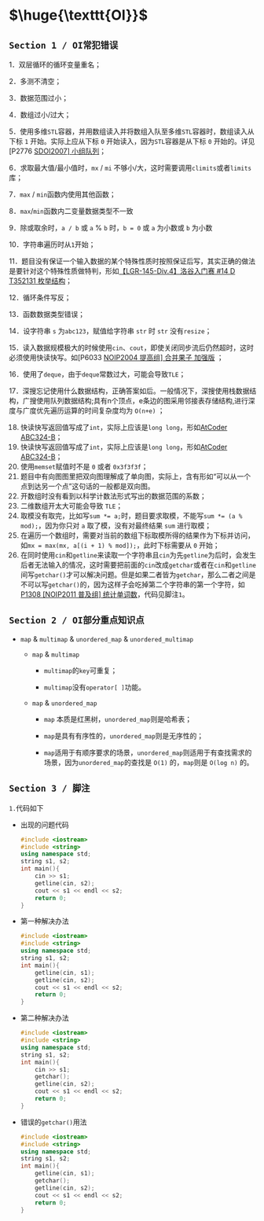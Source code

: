 # $\huge{\texttt{OI}}$

## $\texttt{Section 1  /  OI常犯错误}$

1．双层循环的循环变量重名；

2．多测不清空；

3．数据范围过小；

4．数组过小/过大；

5．使用多维$\texttt{STL}$容器，并用数组读入并将数组入队至多维$\texttt{STL}$容器时，数组读入从下标 $\texttt{1}$ 开始。实际上应从下标 $\texttt{0}$ 开始读入，因为$\texttt{STL}$容器是从下标 $\texttt{0}$ 开始的。详见[P2776 [SDOI2007\] 小组队列](https://www.luogu.com.cn/problem/P2776)；

6．求取最大值/最小值时，$\texttt{mx}$ / $\texttt{mi}$ 不够小/大，这时需要调用`climits`或者`limits`库；

7．`max` / `min`函数内使用其他函数；

8．$\texttt{max} / \texttt{min}$函数内二变量数据类型不一致

9．除或取余时，$\texttt{a / b}$ 或 $\texttt{a}\:\%\:\texttt{b}$ 时，$\texttt{b = 0}$ 或 $\texttt{a}$ 为小数或 $\texttt{b}$ 为小数

10．字符串遍历时从$\texttt{1}$开始；

11．题目没有保证一个输入数据的某个特殊性质时按照保证后写，其实正确的做法是要针对这个特殊性质做特判，形如[【LGR-145-Div.4】洛谷入门赛 #14 D T352131 枚举结构](https://www.luogu.com.cn/problem/T352131?contestId=114059)；

12．循环条件写反；

13．函数数据类型错误；

14．设字符串 $\texttt{s}$ 为`abc123`，赋值给字符串 $\texttt{str}$ 时 $\texttt{str}$ 没有`resize`；

15．读入数据规模极大的时候使用`cin`、`cout`，即使关闭同步流后仍然超时，这时必须使用快读快写。如[P6033 [NOIP2004 提高组\] 合并果子 加强版](https://www.luogu.com.cn/problem/P6033) ；

16．使用了`deque`，由于`deque`常数过大，可能会导致$\texttt{TLE}$；

17．深搜忘记使用什么数据结构，正确答案如后。一般情况下，深搜使用栈数据结构，广搜使用队列数据结构;具有n个顶点，e条边的图采用邻接表存储结构,进行深度与广度优先遍历运算的时间复杂度均为 $\texttt{O(n+e)}$ ；

18. 快读快写返回值写成了`int`，实际上应该是`long long`，形如[AtCoder ABC324-B](https://atcoder.jp/contests/abc324/tasks/abc324_b)；
19. 快读快写返回值写成了`int`，实际上应该是`long long`，形如[AtCoder ABC324-B](https://atcoder.jp/contests/abc324/tasks/abc324_b)；
20. 使用`memset`赋值时不是 $\texttt{0}$ 或者 $\texttt{0x3f3f3f}$；
21. 题目中有向图图里把双向图理解成了单向图，实际上，含有形如“可以从一个点到达另一个点”这句话的一般都是双向图。
22. 开数组时没有看到以科学计数法形式写出的数据范围的系数；
23. 二维数组开太大可能会导致 $\texttt{TLE}$；
24. 取模没有取完，比如写`sum *= a;`时，题目要求取模，不能写`sum *= (a % mod);`，因为你只对 $\texttt{a}$ 取了模，没有对最终结果 $\texttt{sum}$ 进行取模；
25. 在遍历一个数组时，需要对当前的数组下标取模所得的结果作为下标并访问，如`mx = max(mx, a[(i + 1) % mod]);`，此时下标需要从 $\texttt{0}$ 开始；
26. 在同时使用`cin`和`getline`来读取一个字符串且`cin`为先`getline`为后时，会发生后者无法输入的情况，这时需要把前面的`cin`改成`getchar`或者在`cin`和`getline`间写`getchar()`才可以解决问题。但是如果二者皆为`getchar`，那么二者之间是不可以写`getchar()`的，因为这样子会吃掉第二个字符串的第一个字符，如[P1308 [NOIP2011 普及组] 统计单词数](https://www.luogu.com.cn/problem/P1308)，代码见脚注$\texttt{1}$。

## $\texttt{Section 2 / OI部分重点知识点}$

- `map` & `multimap` & `unordered_map` & `unordered_multimap`
  
  - `map` & `multimap`
    
    - `multimap`的`key`可重复；
    
    - `multimap`没有`operator[ ]`功能。
  
  - `map` & `unordered_map`
    
    - `map` 本质是红黑树，`unordered_map`则是哈希表；
    
    - `map`是具有有序性的，`unordered_map`则是无序性的；
    
    - `map`适用于有顺序要求的场景，`unordered_map`则适用于有查找需求的场景，因为`unordered_map`的查找是 $\texttt{O(1)}$ 的，`map`则是 $\texttt{O(log n)}$ 的。

## $\texttt{Section 3 / 脚注}$

$\texttt{1.}$代码如下

- 出现的问题代码
  
  ```cpp
  #include <iostream>
  #include <string>
  using namespace std;
  string s1, s2;
  int main(){
      cin >> s1;
      getline(cin, s2);
      cout << s1 << endl << s2;
      return 0;
  }
  ```

- 第一种解决办法
  
  ```cpp
  #include <iostream>
  #include <string>
  using namespace std;
  string s1, s2;
  int main(){
      getline(cin, s1);
      getline(cin, s2);
      cout << s1 << endl << s2;
      return 0;
  }
  ```

- 第二种解决办法
  
  ```cpp
  #include <iostream>
  #include <string>
  using namespace std;
  string s1, s2;
  int main(){
      cin >> s1;
      getchar();
      getline(cin, s2);
      cout << s1 << endl << s2;
      return 0;
  }
  ```

- 错误的`getchar()`用法
  
  ```cpp
  #include <iostream>
  #include <string>
  using namespace std;
  string s1, s2;
  int main(){
      getline(cin, s1);
      getchar();
      getline(cin, s2);
      cout << s1 << endl << s2;
      return 0;
  }
  ```